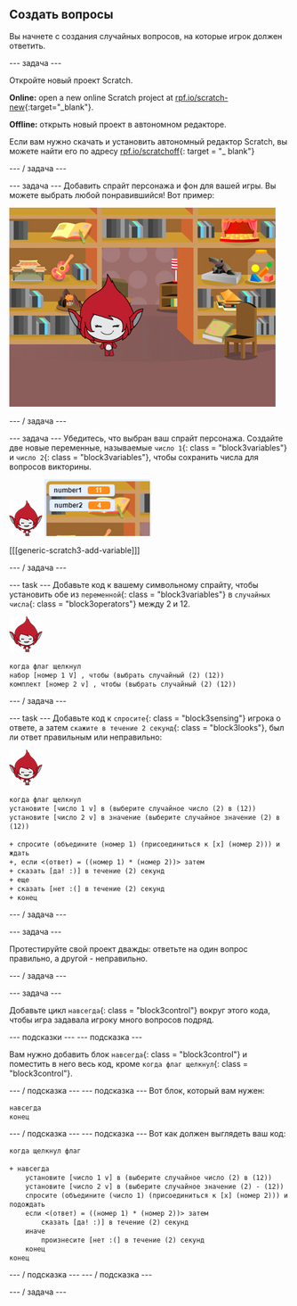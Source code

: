 ## Создать вопросы

Вы начнете с создания случайных вопросов, на которые игрок должен ответить.

\--- задача \---

Откройте новый проект Scratch.

**Online:** open a new online Scratch project at [rpf.io/scratch-new](http://rpf.io/scratchon){:target="_blank"}.

**Offline:** открыть новый проект в автономном редакторе.

Если вам нужно скачать и установить автономный редактор Scratch, вы можете найти его по адресу [rpf.io/scratchoff](http://rpf.io/scratchoff){: target = "_ blank"}

\--- / задача \---

\--- задача \--- Добавить спрайт персонажа и фон для вашей игры. Вы можете выбрать любой понравившийся! Вот пример:

![Скриншот](images/brain-setting.png)

\--- / задача \---

\--- задача \--- Убедитесь, что выбран ваш спрайт персонажа. Создайте две новые переменные, называемые `число 1`{: class = "block3variables"} и `число 2`{: class = "block3variables"}, чтобы сохранить числа для вопросов викторины.

![Скриншот](images/giga-sprite.png) ![Скриншот](images/brain-variables.png)

[[[generic-scratch3-add-variable]]]

\--- / задача \---

\--- task \--- Добавьте код к вашему символьному спрайту, чтобы установить обе из `переменной`{: class = "block3variables"} в `случайных числа`{: class = "block3operators"} между 2 и 12.

![Скриншот](images/giga-sprite.png)

```blocks3
когда флаг щелкнул
набор [номер 1 V] , чтобы (выбрать случайный (2) (12))
комплект [номер 2 v] , чтобы (выбрать случайный (2) (12))
```

\--- / задача \---

\--- task \--- Добавьте код к `спросите`{: class = "block3sensing"} игрока о ответе, а затем `скажите в течение 2 секунд`{: class = "block3looks"}, был ли ответ правильным или неправильно:

![Скриншот](images/giga-sprite.png)

```blocks3
когда флаг щелкнул
установите [число 1 v] в (выберите случайное число (2) в (12))
установите [число 2 v] в значение (выберите случайное значение (2) в (12))

+ спросите (объедините (номер 1) (присоединиться к [x] (номер 2))) и ждать
+, если <(ответ) = ((номер 1) * (номер 2))> затем
+ сказать [да! :)] в течение (2) секунд
+ еще
+ сказать [нет :(] в течение (2) секунд
+ конец
```

\--- / задача \---

\--- задача \---

Протестируйте свой проект дважды: ответьте на один вопрос правильно, а другой - неправильно.

\--- / задача \---

\--- задача \---

Добавьте цикл `навсегда`{: class = "block3control"} вокруг этого кода, чтобы игра задавала игроку много вопросов подряд.

\--- подсказки \--- \--- подсказка \---

Вам нужно добавить блок `навсегда`{: class = "block3control"} и поместить в него весь код, кроме `когда флаг щелкнул`{: class = "block3control"}.

\--- / подсказка \--- \--- подсказка \--- Вот блок, который вам нужен:

```blocks3
навсегда
конец
```

\--- / подсказка \--- \--- подсказка \--- Вот как должен выглядеть ваш код:

```blocks3
когда щелкнул флаг

+ навсегда
    установите [число 1 v] в (выберите случайное число (2) в (12))
    установите [число 2 v] в (выберите случайное значение (2) - (12))
    спросите (объедините (число 1) (присоединиться к [x] (номер 2))) и подождать
    если <(ответ) = ((номер 1) * (номер 2))> затем
        сказать [да! :)] в течение (2) секунд
    иначе
        произнесите [нет :(] в течение (2) секунд
    конец
конец
```

\--- / подсказка \--- \--- / подсказка \---

\--- / задача \---